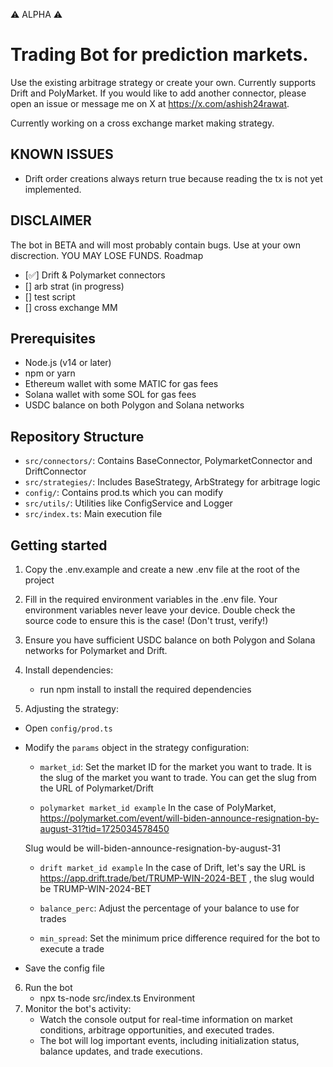 ⚠️ ALPHA ⚠️

# Trading Bot for prediction markets.

Use the existing arbitrage strategy or create your own. Currently supports Drift and PolyMarket. If you would like to add another connector, please open an issue or message me on X at https://x.com/ashish24rawat.

Currently working on a cross exchange market making strategy.

## KNOWN ISSUES
- Drift order creations always return true because reading the tx is not yet implemented.

## DISCLAIMER

The bot in BETA and will most probably contain bugs. Use at your own discrection. YOU MAY LOSE FUNDS. Roadmap


- [✅] Drift & Polymarket connectors 
- [] arb strat (in progress)
- [] test script
- [] cross exchange MM

## Prerequisites

- Node.js (v14 or later)
- npm or yarn
- Ethereum wallet with some MATIC for gas fees
- Solana wallet with some SOL for gas fees
- USDC balance on both Polygon and Solana networks

## Repository Structure

- `src/connectors/`: Contains BaseConnector, PolymarketConnector and DriftConnector
- `src/strategies/`: Includes BaseStrategy, ArbStrategy for arbitrage logic
- `config/`: Contains prod.ts which you can modify
- `src/utils/`: Utilities like ConfigService and Logger
- `src/index.ts`: Main execution file

## Getting started

1. Copy the .env.example and create a new .env file at the root of the project

2. Fill in the required environment variables in the .env file. Your environment variables never leave your device. Double check the source code to ensure this is the case! (Don't trust, verify!)

3. Ensure you have sufficient USDC balance on both Polygon and Solana networks for Polymarket and Drift. 
 
4. Install dependencies:
   - run npm install to install the required dependencies

5. Adjusting the strategy:
- Open `config/prod.ts`
- Modify the `params` object in the strategy configuration:
  - `market_id`: Set the market ID for the market you want to trade. It is the slug of the market you want to trade. You can get the slug from the URL of Polymarket/Drift 

  - `polymarket market_id example`
  In the case of PolyMarket, https://polymarket.com/event/will-biden-announce-resignation-by-august-31?tid=1725034578450

  Slug would be will-biden-announce-resignation-by-august-31

  - `drift market_id example`
    In the case of Drift, let's say the URL is https://app.drift.trade/bet/TRUMP-WIN-2024-BET , 
    the slug would be TRUMP-WIN-2024-BET

  - `balance_perc`: Adjust the percentage of your balance to use for trades
  
  - `min_spread`: Set the minimum price difference required for the bot to execute a trade
- Save the config file


6. Run the bot
   - npx ts-node src/index.ts
Environment
7. Monitor the bot's activity:
   - Watch the console output for real-time information on market conditions, arbitrage opportunities, and executed trades.
   - The bot will log important events, including initialization status, balance updates, and trade executions.

